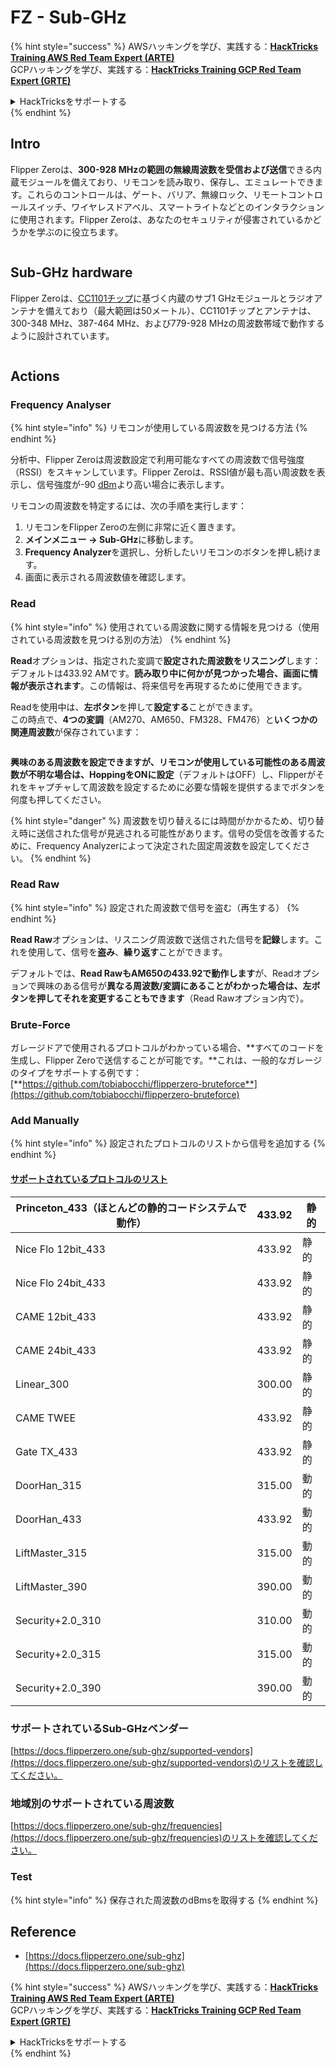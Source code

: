 # FZ - Sub-GHz

{% hint style="success" %}
AWSハッキングを学び、実践する：<img src="/.gitbook/assets/arte.png" alt="" data-size="line">[**HackTricks Training AWS Red Team Expert (ARTE)**](https://training.hacktricks.xyz/courses/arte)<img src="/.gitbook/assets/arte.png" alt="" data-size="line">\
GCPハッキングを学び、実践する：<img src="/.gitbook/assets/grte.png" alt="" data-size="line">[**HackTricks Training GCP Red Team Expert (GRTE)**<img src="/.gitbook/assets/grte.png" alt="" data-size="line">](https://training.hacktricks.xyz/courses/grte)

<details>

<summary>HackTricksをサポートする</summary>

* [**サブスクリプションプラン**](https://github.com/sponsors/carlospolop)を確認してください！
* **💬 [**Discordグループ**](https://discord.gg/hRep4RUj7f)または[**Telegramグループ**](https://t.me/peass)に参加するか、**Twitter** 🐦 [**@hacktricks\_live**](https://twitter.com/hacktricks\_live)**をフォローしてください。**
* **[**HackTricks**](https://github.com/carlospolop/hacktricks)および[**HackTricks Cloud**](https://github.com/carlospolop/hacktricks-cloud)のGitHubリポジトリにPRを提出してハッキングトリックを共有してください。**

</details>
{% endhint %}


## Intro <a href="#kfpn7" id="kfpn7"></a>

Flipper Zeroは、**300-928 MHzの範囲の無線周波数を受信および送信**できる内蔵モジュールを備えており、リモコンを読み取り、保存し、エミュレートできます。これらのコントロールは、ゲート、バリア、無線ロック、リモートコントロールスイッチ、ワイヤレスドアベル、スマートライトなどとのインタラクションに使用されます。Flipper Zeroは、あなたのセキュリティが侵害されているかどうかを学ぶのに役立ちます。

<figure><img src="../../../.gitbook/assets/image (714).png" alt=""><figcaption></figcaption></figure>

## Sub-GHz hardware <a href="#kfpn7" id="kfpn7"></a>

Flipper Zeroは、[﻿](https://www.st.com/en/nfc/st25r3916.html#overview)﻿[CC1101チップ](https://www.ti.com/lit/ds/symlink/cc1101.pdf)に基づく内蔵のサブ1 GHzモジュールとラジオアンテナを備えており（最大範囲は50メートル）、CC1101チップとアンテナは、300-348 MHz、387-464 MHz、および779-928 MHzの周波数帯域で動作するように設計されています。

<figure><img src="../../../.gitbook/assets/image (923).png" alt=""><figcaption></figcaption></figure>

## Actions

### Frequency Analyser

{% hint style="info" %}
リモコンが使用している周波数を見つける方法
{% endhint %}

分析中、Flipper Zeroは周波数設定で利用可能なすべての周波数で信号強度（RSSI）をスキャンしています。Flipper Zeroは、RSSI値が最も高い周波数を表示し、信号強度が-90 [dBm](https://en.wikipedia.org/wiki/DBm)より高い場合に表示します。

リモコンの周波数を特定するには、次の手順を実行します：

1. リモコンをFlipper Zeroの左側に非常に近く置きます。
2. **メインメニュー** **→ Sub-GHz**に移動します。
3. **Frequency Analyzer**を選択し、分析したいリモコンのボタンを押し続けます。
4. 画面に表示される周波数値を確認します。

### Read

{% hint style="info" %}
使用されている周波数に関する情報を見つける（使用されている周波数を見つける別の方法）
{% endhint %}

**Read**オプションは、指定された変調で**設定された周波数をリスニング**します：デフォルトは433.92 AMです。**読み取り中に何かが見つかった場合、**画面に**情報が表示されます**。この情報は、将来信号を再現するために使用できます。

Readを使用中は、**左ボタン**を押して**設定する**ことができます。\
この時点で、**4つの変調**（AM270、AM650、FM328、FM476）と**いくつかの関連周波数**が保存されています：

<figure><img src="../../../.gitbook/assets/image (947).png" alt=""><figcaption></figcaption></figure>

**興味のある周波数を設定できますが、**リモコンが使用している可能性のある周波数が**不明な場合は、HoppingをONに設定**（デフォルトはOFF）し、Flipperがそれをキャプチャして周波数を設定するために必要な情報を提供するまでボタンを何度も押してください。

{% hint style="danger" %}
周波数を切り替えるには時間がかかるため、切り替え時に送信された信号が見逃される可能性があります。信号の受信を改善するために、Frequency Analyzerによって決定された固定周波数を設定してください。
{% endhint %}

### **Read Raw**

{% hint style="info" %}
設定された周波数で信号を盗む（再生する）
{% endhint %}

**Read Raw**オプションは、リスニング周波数で送信された信号を**記録**します。これを使用して、信号を**盗み**、**繰り返す**ことができます。

デフォルトでは、**Read RawもAM650の433.92で動作します**が、Readオプションで興味のある信号が**異なる周波数/変調にあることがわかった場合は、左ボタンを押してそれを変更することもできます**（Read Rawオプション内で）。

### Brute-Force

ガレージドアで使用されるプロトコルがわかっている場合、**すべてのコードを生成し、Flipper Zeroで送信することが可能です。**これは、一般的なガレージのタイプをサポートする例です：[**https://github.com/tobiabocchi/flipperzero-bruteforce**](https://github.com/tobiabocchi/flipperzero-bruteforce)

### Add Manually

{% hint style="info" %}
設定されたプロトコルのリストから信号を追加する
{% endhint %}

#### [サポートされているプロトコルのリスト](https://docs.flipperzero.one/sub-ghz/add-new-remote) <a href="#id-3iglu" id="id-3iglu"></a>

| Princeton\_433（ほとんどの静的コードシステムで動作） | 433.92 | 静的  |
| --------------------------------------------------------------- | ------ | ------- |
| Nice Flo 12bit\_433                                             | 433.92 | 静的  |
| Nice Flo 24bit\_433                                             | 433.92 | 静的  |
| CAME 12bit\_433                                                 | 433.92 | 静的  |
| CAME 24bit\_433                                                 | 433.92 | 静的  |
| Linear\_300                                                     | 300.00 | 静的  |
| CAME TWEE                                                       | 433.92 | 静的  |
| Gate TX\_433                                                    | 433.92 | 静的  |
| DoorHan\_315                                                    | 315.00 | 動的  |
| DoorHan\_433                                                    | 433.92 | 動的  |
| LiftMaster\_315                                                 | 315.00 | 動的  |
| LiftMaster\_390                                                 | 390.00 | 動的  |
| Security+2.0\_310                                               | 310.00 | 動的  |
| Security+2.0\_315                                               | 315.00 | 動的  |
| Security+2.0\_390                                               | 390.00 | 動的  |

### サポートされているSub-GHzベンダー

[https://docs.flipperzero.one/sub-ghz/supported-vendors](https://docs.flipperzero.one/sub-ghz/supported-vendors)のリストを確認してください。

### 地域別のサポートされている周波数

[https://docs.flipperzero.one/sub-ghz/frequencies](https://docs.flipperzero.one/sub-ghz/frequencies)のリストを確認してください。

### Test

{% hint style="info" %}
保存された周波数のdBmsを取得する
{% endhint %}

## Reference

* [https://docs.flipperzero.one/sub-ghz](https://docs.flipperzero.one/sub-ghz)

{% hint style="success" %}
AWSハッキングを学び、実践する：<img src="/.gitbook/assets/arte.png" alt="" data-size="line">[**HackTricks Training AWS Red Team Expert (ARTE)**](https://training.hacktricks.xyz/courses/arte)<img src="/.gitbook/assets/arte.png" alt="" data-size="line">\
GCPハッキングを学び、実践する：<img src="/.gitbook/assets/grte.png" alt="" data-size="line">[**HackTricks Training GCP Red Team Expert (GRTE)**<img src="/.gitbook/assets/grte.png" alt="" data-size="line">](https://training.hacktricks.xyz/courses/grte)

<details>

<summary>HackTricksをサポートする</summary>

* [**サブスクリプションプラン**](https://github.com/sponsors/carlospolop)を確認してください！
* **💬 [**Discordグループ**](https://discord.gg/hRep4RUj7f)または[**Telegramグループ**](https://t.me/peass)に参加するか、**Twitter** 🐦 [**@hacktricks\_live**](https://twitter.com/hacktricks\_live)**をフォローしてください。**
* **[**HackTricks**](https://github.com/carlospolop/hacktricks)および[**HackTricks Cloud**](https://github.com/carlospolop/hacktricks-cloud)のGitHubリポジトリにPRを提出してハッキングトリックを共有してください。**

</details>
{% endhint %}
